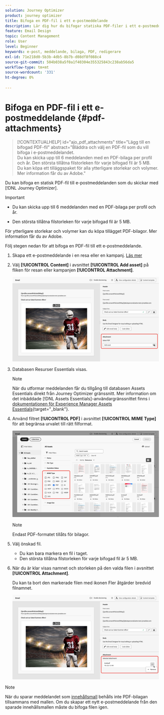 ```yaml
---
solution: Journey Optimizer
product: journey optimizer
title: Bifoga en PDF-fil i ett e-postmeddelande
description: Lär dig hur du bifogar statiska PDF-filer i ett e-postmeddelande
feature: Email Design
topic: Content Management
role: User
level: Beginner
keywords: e-post, meddelande, bilaga, PDF, redigerare
exl-id: 71e218d0-5b3b-4db5-8b7b-d08df8f088c4
source-git-commit: 504b038a5f0a1f40304e355325843c238ab56da5
workflow-type: tm+mt
source-wordcount: '331'
ht-degree: 0%

---
```


# Bifoga en PDF-fil i ett e-postmeddelande {#pdf-attachments}

>[!CONTEXTUALHELP]
>id="ajo_pdf_attachments"
>title="Lägg till en bifogad PDF-fil"
>abstract="Bläddra och välj en PDF-fil som du vill bifoga i e-postmeddelandet.</br>Du kan skicka upp till 6 meddelanden med en PDF-bilaga per profil och år. Den största tillåtna filstorleken för varje bifogad fil är 5 MB.</br>Du kan köpa ett tilläggspaket för alla ytterligare storlekar och volymer. Mer information får du av Adobe."

Du kan bifoga en statisk PDF-fil till e-postmeddelanden som du skickar med [!DNL Journey Optimizer].

>[!IMPORTANT]
>
>* Du kan skicka upp till 6 meddelanden med en PDF-bilaga per profil och år.
>
>* Den största tillåtna filstorleken för varje bifogad fil är 5 MB.
>
>För ytterligare storlekar och volymer kan du köpa tillägget PDF-bilagor. Mer information får du av Adobe.

Följ stegen nedan för att bifoga en PDF-fil till ett e-postmeddelande.

1. Skapa ett e-postmeddelande i en resa eller en kampanj. [Läs mer](create-email.md)

1. Välj **[!UICONTROL Content]** i avsnittet **[!UICONTROL Add asset]** på fliken för resan eller kampanjen **[!UICONTROL Attachment]**.

   ![](assets/email-select-pdf.png)

1. Databasen Resurser Essentials visas.

   >[!NOTE]
   >
   >När du utformar meddelanden får du tillgång till databasen Assets Essentials direkt från Journey Optimizer gränssnitt. Mer information om det inbäddade [!DNL Assets Essentials]-användargränssnittet finns i [dokumentationen för Experience Manager Assets Essentials](https://experienceleague.adobe.com/docs/experience-manager-assets-essentials/help/introduction.html?lang=sv-SE){target="_blank"}.

1. Använd filtret **[!UICONTROL PDF]** i avsnittet **[!UICONTROL MIME Type]** för att begränsa urvalet till rätt filformat.

   ![](assets/email-assets-pdf.png)

   >[!NOTE]
   >
   >Endast PDF-formatet tillåts för bilagor.

1. Välj önskad fil.

   * Du kan bara markera en fil i taget.
   * Den största tillåtna filstorleken för varje bifogad fil är 5 MB.

1. När du är klar visas namnet och storleken på den valda filen i avsnittet **[!UICONTROL Attachment]**.

   Du kan ta bort den markerade filen med ikonen Fler åtgärder bredvid filnamnet.

   ![](assets/email-remove-attachment.png)

>[!NOTE]
>
>När du sparar meddelandet som [innehållsmall](../content-management/create-content-templates.md) behålls inte PDF-bilagan tillsammans med mallen. Om du skapar ett nytt e-postmeddelande från den sparade innehållsmallen måste du bifoga filen igen.
